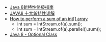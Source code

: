 - [Java 8新特性终极指南](http://www.importnew.com/11908.html)
 - [JAVA8 十大新特性详解](http://www.jb51.net/article/48304.htm)
 - [How to perform a sum of an int[] array](http://stackoverflow.com/questions/9813573/how-to-perform-a-sum-of-an-int-array)
    - int sum = IntStream.of(a).sum();
    - int sum = IntStream.of(a).parallel().sum();
 - [Java 8 - Optional Class](https://www.tutorialspoint.com/java8/java8_optional_class.htm)